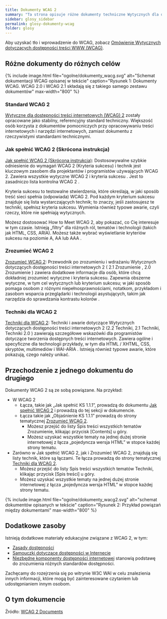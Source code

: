 ```yaml
---
title: Dokumenty WCAG 2
summary: "Ta strona opisuje różne dokumenty techniczne Wytycznych dla dostępności treści internetowych (WCAG) 2. Objaśnia, gdzie szukać odpowiednich informacji."
sidebar: glosy_sidebar
permalink: glosy-dokumenty-wcag
folder: glosy
---
```


Aby uzyskać tło i wprowadzenie do WCAG, zobacz [Omówienie Wytycznych dotyczących dostępności treści WWW (WCAG)](https://lepszyweb.pl/blog2/omowienie-wcag).

## Różne dokumenty do różnych celów
{% include image.html file="ogolne/dokumenty_wacg.svg"  alt="Schemat dokumentacji WCAG opisanej w tekście" caption="Rysunek 1: Dokumenty WCAG. WCAG 2.0 i WCAG 2.1 składają się z takiego samego zestawu dokumentów" max-width="800" %}

### Standard WCAG 2
[Wytyczne dla dostępności treści internetowych (WCAG) 2](https://www.w3.org/Translations/WCAG21-pl/) zostały opracowane jako stabilny, referencyjny standard techniczny. Większość osób korzysta z dokumentów pomocniczych przy opracowywaniu treści internetowych i narzędzi internetowych, zamiast dokumentu z rzeczywistymi standardami technicznymi.

### Jak spełnić WCAG 2 (Skrócona instrukcja)
[Jak spełnić WCAG 2 (Skrócona instrukcja)](https://wcag.lepszyweb.pl/): Dostosowywalne szybkie odniesienie do wymagań WCAG 2 (Kryteria sukcesu) i technik jest kluczowym zasobem dla projektantów i programistów używających WCAG 2. Zawiera wszystkie wytyczne WCAG 2 i kryteria sukcesu . Jest to zasadniczo lista kontrolna WCAG 2 .

Kryteria sukcesu to testowalne stwierdzenia, które określają, w jaki sposób treść sieci spełnia (odpowiada) WCAG 2. Pod każdym kryterium sukcesu znajduje się lista wystarczających technik; to znaczy, jeśli zastosujesz te techniki, spełnisz kryteria sukcesu. Wymienia również typowe awarie, czyli rzeczy, które nie spełniają wytycznych.

Możesz dostosować How to Meet WCAG 2, aby pokazać, co Cię interesuje w tym czasie. Istnieją „filtry” dla różnych ról, tematów i technologii (takich jak HTML, CSS, ARIA). Możesz także wybrać wyświetlanie kryteriów sukcesu na poziomie A, AA lub AAA .

### Zrozumieć WCAG 2
[Zrozumieć WCAG 2](https://www.w3.org/WAI/WCAG21/Understanding/): Przewodnik po zrozumieniu i wdrażaniu Wytycznych dotyczących dostępności treści internetowych 2 ( 2.1 Zrozumienie , 2.0 Zrozumienie ) zawiera dodatkowe informacje dla osób, które chcą dokładniej zrozumieć wytyczne i kryteria sukcesu. Zapewnia obszerne wytyczne, w tym cel wytycznych lub kryterium sukcesu; w jaki sposób pomaga osobom z różnymi niepełnosprawnościami, notatkom, przykładom i zasobom wsparcia przeglądarki i technologii asystujących, takim jak narzędzia do sprawdzania kontrastu kolorów .

### Techniki dla WCAG 2
[Techniki dla WCAG 2](https://www.w3.org/WAI/WCAG21/Techniques/#techniques): Techniki i awarie dotyczące Wytycznych dotyczących dostępności treści internetowych 2 (2.2 Techniki, 2.1 Techniki, Techniki 2.0 ) zawierają szczegółowe wskazówki dla programistów dotyczące tworzenia dostępnych treści internetowych. Zawiera ogólne i specyficzne dla technologii przykłady, w tym dla HTML / XHTML, CSS, skryptów, multimediów i WAI-ARIA . Istnieją również typowe awarie, które pokazują, czego należy unikać.

## Przechodzenie z jednego dokumentu do drugiego
Dokumenty WCAG 2 są ze sobą powiązane. Na przykład:

- W WCAG 2
  - Łącza, takie jak „Jak spełnić KS 1.1.1”, prowadzą do dokumentu [Jak spełnić WCAG 2](https://wcag.lepszyweb.pl/) i prowadzą do tej sekcji w dokumencie.
  - Łącza takie jak „Objaśnienie KS 1.1.1” prowadzą do strony tematycznej [Zrozumieć WCAG 2](https://www.w3.org/WAI/WCAG21/Understanding/).
    - Możesz przejść do listy Spis treści wszystkich tematów Zrozumienie, klikając przycisk [Contents] u góry.
    - Możesz uzyskać wszystkie tematy na jednej dużej stronie internetowej z łącza „pojedyncza wersja HTML” w stopce każdej strony tematu.
- Zarówno w Jak spełnić WCAG 2, jak i Zrozumieć WCAG 2, znajdują się listy technik, które są łączami. Te łącza prowadzą do strony tematycznej [Techniki dla WCAG 2](https://www.w3.org/WAI/WCAG21/Techniques/#techniques).
  - Możesz przejść do listy Spis treści wszystkich tematów Techniki, klikając przycisk [Spis treści] u góry.
  - Możesz uzyskać wszystkie tematy na jednej dużej stronie internetowej z łącza „pojedyncza wersja HTML” w&nbsp;stopce każdej strony tematu.

{% include image.html file="ogolne/dokumenty_wacg2.svg"  alt="schemat dokumentów opisanych w tekście" caption="Rysunek 2: Przykład powiązań między dokumentami" max-width="800" %}


## Dodatkowe zasoby
Istnieją dodatkowe materiały edukacyjne związane z WCAG 2, w tym:
- [Zasady dostępności](https://www.w3.org/WAI/fundamentals/accessibility-principles/)
- [Samouczki dotyczące dostępności w Internecie](https://www.w3.org/WAI/tutorials/)
- [Niezbędne komponenty dostępności internetowej](https://lepszyweb.pl/blog2/podstawowe-komponenty-dostepnosci-cyfrowej) stanowią podstawę do zrozumienia różnych standardów dostępności.

Zachęcamy do rozejrzenia się po witrynie W3C WAI w celu znalezienia innych informacji, które mogą być zainteresowane czytaniem lub udostępnianiem innym osobom.

## O tym dokumencie

Źródło: [WCAG 2 Documents](https://www.w3.org/WAI/standards-guidelines/wcag/docs/)